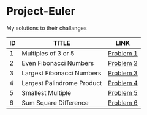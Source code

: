 # Project-Euler
My solutions to their challanges


| ID | TITLE                     | LINK                                                                               |
|----|---------------------------|------------------------------------------------------------------------------------|
| 1  | Multiples of 3 or 5       | [Problem 1](https://github.com/JelleWierenga/Project-Euler/tree/main/Problem%201)  |
| 2  | Even Fibonacci Numbers    | [Problem 2](https://github.com/JelleWierenga/Project-Euler/tree/main/Problem%202)  |
| 3  | Largest Fibonacci Numbers | [Problem 3](https://github.com/JelleWierenga/Project-Euler/tree/main/problem%203)  |
| 4  | Largest Palindrome Product| [Problem 4](https://github.com/JelleWierenga/Project-Euler/tree/main/Problem%204)  |
| 5  | Smallest Multiple         | [Problem 5](https://github.com/JelleWierenga/Project-Euler/tree/main/Problem%205)  |
| 6  | Sum Square Difference     | [Problem 6](https://github.com/JelleWierenga/Project-Euler/tree/main/Problem%206)  | 